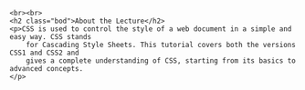 <!DOCTYPE html>
<html>
<head>
	<title>Lecture2(TASK2.pdf)</title>
</head>
<style type="">
	
.bod{
	border-bottom: 1px solid black;
}



</style>

<link href="https://stackpath.bootstrapcdn.com/bootstrap/4.3.1/css/bootstrap.min.css" rel="stylesheet" integrity="sha384-ggOyR0iXCbMQv3Xipma34MD+dH/1fQ784/j6cY/iJTQUOhcWr7x9JvoRxT2MZw1T" crossorigin="anonymous">

<body>

<div class="container">
	
	<br><br>
	<h2 class="bod">About the Lecture</h2>
	<p>CSS is used to control the style of a web document in a simple and easy way. CSS stands
		for Cascading Style Sheets. This tutorial covers both the versions CSS1 and CSS2 and
		gives a complete understanding of CSS, starting from its basics to advanced concepts. 
	</p>

</div>

</div>

</body>
</html>

